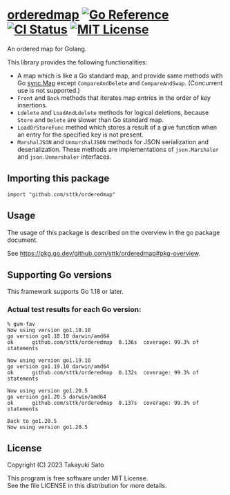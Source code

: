# [orderedmap][repo-url] [![Go Reference][pkg-dev-img]][pkg-dev-url] [![CI Status][ci-img]][ci-url] [![MIT License][mit-img]][mit-url]

An ordered map for Golang.

This library provides the following functionalities:

- A map which is like a Go standard map, and provide same methods with Go [sync.Map](https://pkg.go.dev/sync#Map) except `CompareAndDelete` and `CompareAndSwap`. (Concurrent use is not supported.)
- `Front` and `Back` methods that iterates map entries in the order of key insertions.
- `Ldelete` and `LoadAndLdelete` methods for logical deletions, because `Store` and `Delete` are slower than Go standard map.
- `LoadOrStoreFunc` method which stores a result of a give function when an entry for the specified key is not present.
- `MarshalJSON` and `UnmarshalJSON` methods for JSON serialization and deserialization. These methods are implementations of `json.Marshaler` and `json.Unmarshaler` interfaces.

## Importing this package

```
import "github.com/sttk/orderedmap"
```

## Usage

The usage of this package is described on the overview in the go package document.

See https://pkg.go.dev/github.com/sttk/orderedmap#pkg-overview.

## Supporting Go versions

This framework supports Go 1.18 or later.

### Actual test results for each Go version:

```
% gvm-fav
Now using version go1.18.10
go version go1.18.10 darwin/amd64
ok  	github.com/sttk/orderedmap	0.136s	coverage: 99.3% of statements

Now using version go1.19.10
go version go1.19.10 darwin/amd64
ok  	github.com/sttk/orderedmap	0.132s	coverage: 99.3% of statements

Now using version go1.20.5
go version go1.20.5 darwin/amd64
ok  	github.com/sttk/orderedmap	0.137s	coverage: 99.3% of statements

Back to go1.20.5
Now using version go1.20.5
```

## License

Copyright (C) 2023 Takayuki Sato

This program is free software under MIT License.<br>
See the file LICENSE in this distribution for more details.


[repo-url]: https://github.com/sttk/orderedmap-go
[pkg-dev-img]: https://pkg.go.dev/badge/github.com/sttk/orderedmap.svg
[pkg-dev-url]: https://pkg.go.dev/github.com/sttk/orderedmap
[ci-img]: https://github.com/sttk/orderedmap-go/actions/workflows/go.yml/badge.svg?branch=main
[ci-url]: https://github.com/sttk/orderedmap-go/actions
[mit-img]: https://img.shields.io/badge/license-MIT-green.svg
[mit-url]: https://opensource.org/licenses/MIT

